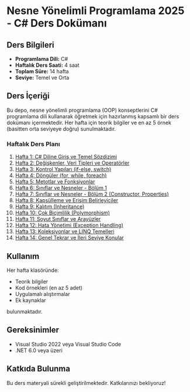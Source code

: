# Nesne Yönelimli Programlama 2025 - C# Ders Dokümanı

## Ders Bilgileri
- **Programlama Dili:** C#
- **Haftalık Ders Saati:** 4 saat
- **Toplam Süre:** 14 hafta
- **Seviye:** Temel ve Orta

## Ders İçeriği

Bu depo, nesne yönelimli programlama (OOP) konseptlerini C# programlama dili kullanarak öğretmek için hazırlanmış kapsamlı bir ders dokümanı içermektedir. Her hafta için teorik bilgiler ve en az 5 örnek (basitten orta seviyeye doğru) sunulmaktadır.

### Haftalık Ders Planı

1. [Hafta 1: C# Diline Giriş ve Temel Sözdizimi](Hafta01/README.md)
2. [Hafta 2: Değişkenler, Veri Tipleri ve Operatörler](Hafta02/README.md)
3. [Hafta 3: Kontrol Yapıları (if-else, switch)](Hafta03/README.md)
4. [Hafta 4: Döngüler (for, while, foreach)](Hafta04/README.md)
5. [Hafta 5: Metotlar ve Fonksiyonlar](Hafta05/README.md)
6. [Hafta 6: Sınıflar ve Nesneler - Bölüm 1](Hafta06/README.md)
7. [Hafta 7: Sınıflar ve Nesneler - Bölüm 2 (Constructor, Properties)](Hafta07/README.md)
8. [Hafta 8: Kapsülleme ve Erişim Belirleyiciler](Hafta08/README.md)
9. [Hafta 9: Kalıtım (Inheritance)](Hafta09/README.md)
10. [Hafta 10: Çok Biçimlilik (Polymorphism)](Hafta10/README.md)
11. [Hafta 11: Soyut Sınıflar ve Arayüzler](Hafta11/README.md)
12. [Hafta 12: Hata Yönetimi (Exception Handling)](Hafta12/README.md)
13. [Hafta 13: Koleksiyonlar ve LINQ Temelleri](Hafta13/README.md)
14. [Hafta 14: Genel Tekrar ve İleri Seviye Konular](Hafta14/README.md)

## Kullanım

Her hafta klasöründe:
- Teorik bilgiler
- Kod örnekleri (en az 5 adet)
- Uygulamalı alıştırmalar
- Ek kaynaklar

bulunmaktadır.

## Gereksinimler

- Visual Studio 2022 veya Visual Studio Code
- .NET 6.0 veya üzeri

## Katkıda Bulunma

Bu ders materyali sürekli geliştirilmektedir. Katkılarınızı bekliyoruz!